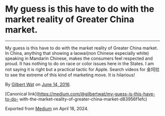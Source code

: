 # My guess is this have to do with the market reality of Greater China market.

* * *

My guess is this have to do with the market reality of Greater China market.
In China, anything that showing a laowai(non Chinese especially white)
speaking in Mandarin Chinese, makes the consumers feel respected and proud. It
has nothing to do on race or color issues here in the States. I am not saying
it is right but a practical tactic for Apple. Search videos for 金坷拉 to see the
extreme of this kind of marketing move. It is hilarious!

By [Gilbert Wat](https://medium.com/@gilbertwat) on [June 14,
2016](https://medium.com/p/d83956f1efc).

[Canonical link](https://medium.com/@gilbertwat/my-guess-is-this-have-to-do-
with-the-market-reality-of-greater-china-market-d83956f1efc)

Exported from [Medium](https://medium.com) on April 18, 2024.

